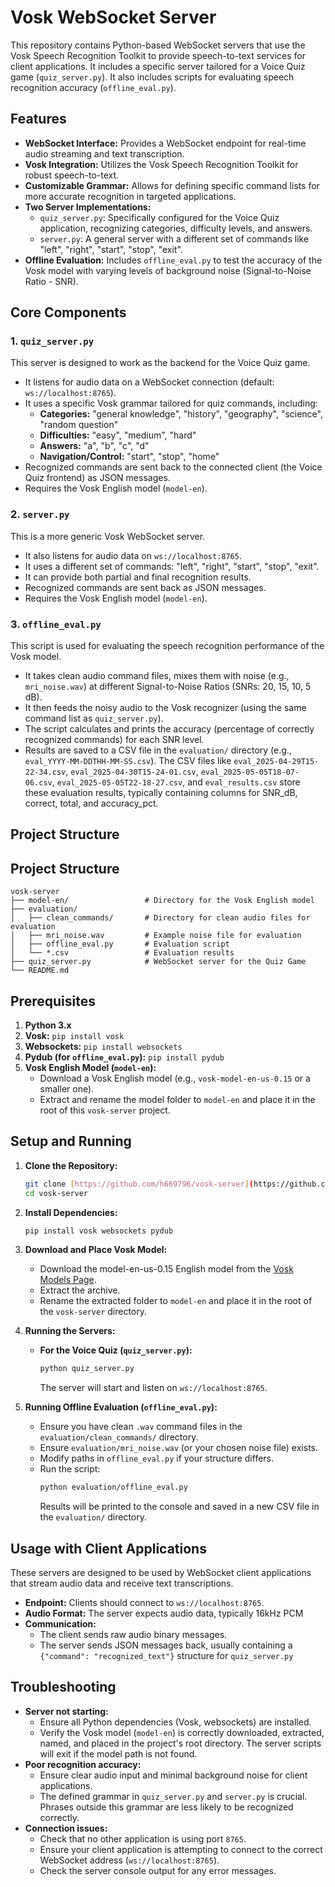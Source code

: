 # Vosk WebSocket Server

This repository contains Python-based WebSocket servers that use the Vosk Speech Recognition Toolkit to provide speech-to-text services for client applications. It includes a specific server tailored for a Voice Quiz game (`quiz_server.py`). It also includes scripts for evaluating speech recognition accuracy (`offline_eval.py`).

## Features

* **WebSocket Interface:** Provides a WebSocket endpoint for real-time audio streaming and text transcription.
* **Vosk Integration:** Utilizes the Vosk Speech Recognition Toolkit for robust speech-to-text.
* **Customizable Grammar:** Allows for defining specific command lists for more accurate recognition in targeted applications.
* **Two Server Implementations:**
    * `quiz_server.py`: Specifically configured for the Voice Quiz application, recognizing categories, difficulty levels, and answers.
    * `server.py`: A general server with a different set of commands like "left", "right", "start", "stop", "exit".
* **Offline Evaluation:** Includes `offline_eval.py` to test the accuracy of the Vosk model with varying levels of background noise (Signal-to-Noise Ratio - SNR).

## Core Components

### 1. `quiz_server.py`

This server is designed to work as the backend for the Voice Quiz game.
* It listens for audio data on a WebSocket connection (default: `ws://localhost:8765`).
* It uses a specific Vosk grammar tailored for quiz commands, including:
    * **Categories:** "general knowledge", "history", "geography", "science", "random question"
    * **Difficulties:** "easy", "medium", "hard"
    * **Answers:** "a", "b", "c", "d"
    * **Navigation/Control:** "start", "stop", "home"
* Recognized commands are sent back to the connected client (the Voice Quiz frontend) as JSON messages.
* Requires the Vosk English model (`model-en`).

### 2. `server.py`

This is a more generic Vosk WebSocket server.
* It also listens for audio data on `ws://localhost:8765`.
* It uses a different set of commands: "left", "right", "start", "stop", "exit".
* It can provide both partial and final recognition results.
* Recognized commands are sent back as JSON messages.
* Requires the Vosk English model (`model-en`).

### 3. `offline_eval.py`

This script is used for evaluating the speech recognition performance of the Vosk model.
* It takes clean audio command files, mixes them with noise (e.g., `mri_noise.wav`) at different Signal-to-Noise Ratios (SNRs: 20, 15, 10, 5 dB).
* It then feeds the noisy audio to the Vosk recognizer (using the same command list as `quiz_server.py`).
* The script calculates and prints the accuracy (percentage of correctly recognized commands) for each SNR level.
* Results are saved to a CSV file in the `evaluation/` directory (e.g., `eval_YYYY-MM-DDTHH-MM-SS.csv`). The CSV files like `eval_2025-04-29T15-22-34.csv`, `eval_2025-04-30T15-24-01.csv`, `eval_2025-05-05T18-07-06.csv`, `eval_2025-05-05T22-18-27.csv`, and `eval_results.csv` store these evaluation results, typically containing columns for SNR_dB, correct, total, and accuracy_pct.

## Project Structure 
## Project Structure

```text
vosk-server
├── model-en/                 # Directory for the Vosk English model
├── evaluation/
│   ├── clean_commands/       # Directory for clean audio files for evaluation
│   ├── mri_noise.wav         # Example noise file for evaluation
│   ├── offline_eval.py       # Evaluation script
│   └── *.csv                 # Evaluation results
├── quiz_server.py            # WebSocket server for the Quiz Game                 
└── README.md
```

## Prerequisites

1.  **Python 3.x**
2.  **Vosk:** `pip install vosk`
3.  **Websockets:** `pip install websockets`
4.  **Pydub (for `offline_eval.py`):** `pip install pydub`
5.  **Vosk English Model (`model-en`):**
    * Download a Vosk English model (e.g., `vosk-model-en-us-0.15` or a smaller one).
    * Extract and rename the model folder to `model-en` and place it in the root of this `vosk-server` project.

## Setup and Running

1.  **Clone the Repository:**
    ```bash
    git clone [https://github.com/h669796/vosk-server](https://github.com/h669796/vosk-server)
    cd vosk-server
    ```

2.  **Install Dependencies:**
    ```bash
    pip install vosk websockets pydub
    ```

3.  **Download and Place Vosk Model:**
    * Download the model-en-us-0.15 English model from the [Vosk Models Page](https://alphacephei.com/vosk/models).
    * Extract the archive.
    * Rename the extracted folder to `model-en` and place it in the root of the `vosk-server` directory.

4.  **Running the Servers:**

    * **For the Voice Quiz (`quiz_server.py`):**
        ```bash
        python quiz_server.py
        ```
        The server will start and listen on `ws://localhost:8765`.

5.  **Running Offline Evaluation (`offline_eval.py`):**
    * Ensure you have clean `.wav` command files in the `evaluation/clean_commands/` directory.
    * Ensure `evaluation/mri_noise.wav` (or your chosen noise file) exists.
    * Modify paths in `offline_eval.py` if your structure differs.
    * Run the script:
        ```bash
        python evaluation/offline_eval.py
        ```
        Results will be printed to the console and saved in a new CSV file in the `evaluation/` directory.

## Usage with Client Applications

These servers are designed to be used by WebSocket client applications that stream audio data and receive text transcriptions.

* **Endpoint:** Clients should connect to `ws://localhost:8765`.
* **Audio Format:** The server expects audio data, typically 16kHz PCM
* **Communication:**
    * The client sends raw audio binary messages.
    * The server sends JSON messages back, usually containing a `{"command": "recognized_text"}` structure for `quiz_server.py` 

## Troubleshooting

* **Server not starting:**
    * Ensure all Python dependencies (Vosk, websockets) are installed.
    * Verify the Vosk model (`model-en`) is correctly downloaded, extracted, named, and placed in the project's root directory. The server scripts will exit if the model path is not found.
* **Poor recognition accuracy:**
    * Ensure clear audio input and minimal background noise for client applications.
    * The defined grammar in `quiz_server.py` and `server.py` is crucial. Phrases outside this grammar are less likely to be recognized correctly.
* **Connection issues:**
    * Check that no other application is using port `8765`.
    * Ensure your client application is attempting to connect to the correct WebSocket address (`ws://localhost:8765`).
    * Check the server console output for any error messages.
